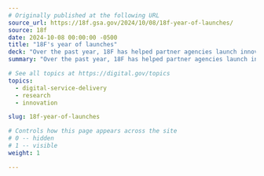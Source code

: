 ```yaml
---
# Originally published at the following URL
source_url: https://18f.gsa.gov/2024/10/08/18f-year-of-launches/
source: 18f
date: 2024-10-08 00:00:00 -0500
title: "18F's year of launches"
deck: "Over the past year, 18F has helped partner agencies launch innovative software products to improve the public’s experience with the federal government. From helping Get.gov simplify domain requests to working with Notify.gov to develop a new public benefits texting service, the six projects featured here focus on putting their users first. Learn more about how these launches emphasize the importance of user research and strong partnerships in delivering better government services."
summary: "Over the past year, 18F has helped partner agencies launch innovative software products to improve the public’s experience with the federal government. From helping Get.gov simplify domain requests to working with Notify.gov to develop a new public benefits texting service, the six projects featured here focus on putting their users first. Learn more about how these launches emphasize the importance of user research and strong partnerships in delivering better government services."

# See all topics at https://digital.gov/topics
topics:
  - digital-service-delivery
  - research
  - innovation

slug: 18f-year-of-launches

# Controls how this page appears across the site
# 0 -- hidden
# 1 -- visible
weight: 1

---
```

